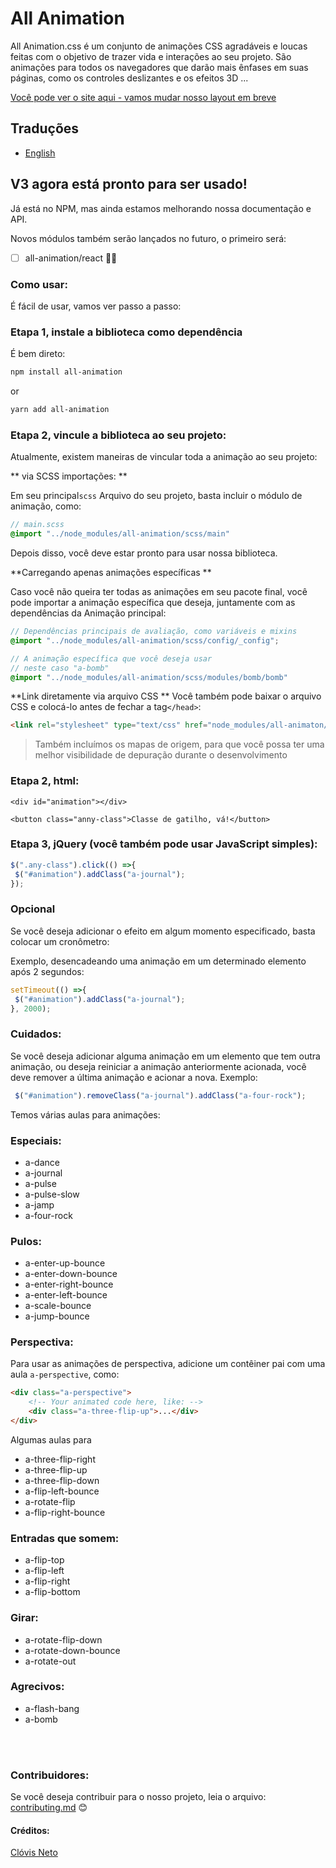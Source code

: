 All Animation
=============

All Animation.css é um conjunto de animações CSS agradáveis e loucas feitas com o objetivo de trazer vida e interações ao seu projeto. São animações para todos os navegadores que darão mais ênfases em suas páginas, como os controles deslizantes e os efeitos 3D ...

[Você pode ver o site aqui - vamos mudar nosso layout em breve](http://clovisdasilvaneto.github.io/all-animation/)

## Traduções
- [English](README.md)

## V3 agora está pronto para ser usado!
Já está no NPM, mas ainda estamos melhorando nossa documentação e API.

Novos módulos também serão lançados no futuro, o primeiro será:

- [ ] all-animation/react 🥰🥰 

### Como usar:

É fácil de usar, vamos ver passo a passo:

### Etapa 1, instale a biblioteca como dependência

É bem direto:

```sh
npm install all-animation
```
or 
```sh
yarn add all-animation
```

### Etapa 2, vincule a biblioteca ao seu projeto:

Atualmente, existem maneiras de vincular toda a animação ao seu projeto:

** via SCSS importações: **

Em seu principal`scss` Arquivo do seu projeto, basta incluir o módulo de animação, como:

```scss
// main.scss
@import "../node_modules/all-animation/scss/main"
```
Depois disso, você deve estar pronto para usar nossa biblioteca.

**Carregando apenas animações específicas **

Caso você não queira ter todas as animações em seu pacote final, você pode importar a animação específica que deseja, juntamente com as dependências da Animação principal:

```scss
// Dependências principais de avaliação, como variáveis e mixins
@import "../node_modules/all-animation/scss/config/_config";

// A animação específica que você deseja usar
// neste caso "a-bomb"
@import "../node_modules/all-animation/scss/modules/bomb/bomb"
```


**Link diretamente via arquivo CSS **
Você também pode baixar o arquivo CSS e colocá-lo antes de fechar a tag`</head>`:

```html
<link rel="stylesheet" type="text/css" href="node_modules/all-animaton/dist/all-animation.css" />
```
> Também incluímos os mapas de origem, para que você possa ter uma melhor visibilidade de depuração durante o desenvolvimento

### Etapa 2, html:

```
<div id="animation"></div>

<button class="anny-class">Classe de gatilho, vá!</button>

```

### Etapa 3, jQuery (você também pode usar JavaScript simples):

```js
$(".any-class").click(() =>{
 $("#animation").addClass("a-journal");
});
```

### Opcional

Se você deseja adicionar o efeito em algum momento especificado, basta colocar um cronômetro:

Exemplo, desencadeando uma animação em um determinado elemento após 2 segundos:

```js
setTimeout(() =>{
 $("#animation").addClass("a-journal");
}, 2000);
```

### Cuidados:

Se você deseja adicionar alguma animação em um elemento que tem outra animação, ou deseja reiniciar a animação anteriormente acionada, você deve remover a última animação e acionar a nova. Exemplo:


```js
 $("#animation").removeClass("a-journal").addClass("a-four-rock");
```

Temos várias aulas para animações:

### Especiais:

<ul>
 <li>a-dance</li>
 <li>a-journal</li>
 <li>a-pulse</li>
 <li>a-pulse-slow</li>
 <li>a-jamp</li>
 <li>a-four-rock</li>
</ul>

### Pulos:
<ul>
 <li>a-enter-up-bounce </li>
 <li>a-enter-down-bounce</li>
 <li>a-enter-right-bounce </li>
 <li>a-enter-left-bounce</li>
 <li>a-scale-bounce</li>
 <li>a-jump-bounce</li>
</ul>

### Perspectiva:
Para usar as animações de perspectiva, adicione um contêiner pai com uma aula `a-perspective`, como: 

```html
<div class="a-perspective">
    <!-- Your animated code here, like: -->
    <div class="a-three-flip-up">...</div>
</div>
```

Algumas aulas para
<ul>
 <li>a-three-flip-right</li>
 <li>a-three-flip-up</li>
 <li>a-three-flip-down</li>
 <li>a-flip-left-bounce</li>
 <li>a-rotate-flip</li>
 <li>a-flip-right-bounce</li>
</ul>

### Entradas que somem:
<ul>
 <li>a-flip-top</li>
 <li>a-flip-left</li>
 <li>a-flip-right</li>
 <li>a-flip-bottom</li>
</ul>

### Girar:
<ul>
 <li>a-rotate-flip-down</li>
 <li>a-rotate-down-bounce</li>
 <li>a-rotate-out</li>
</ul>

### Agrecivos:
<ul>
 <li>a-flash-bang</li>
 <li>a-bomb</li>
</ul>

<br>
<br>

### Contribuidores:
Se você deseja contribuir para o nosso projeto, leia o arquivo: <a href="contributing.md">contributing.md</a> 😊

#### Créditos:

<a href="http://clovisdasilvaneto.github.io" target="_blank">Clóvis Neto</a>

